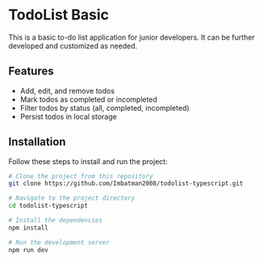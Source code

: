 # TodoList Basic

This is a basic to-do list application for junior developers. It can be further developed and customized as needed.

## Features

- Add, edit, and remove todos
- Mark todos as completed or incompleted
- Filter todos by status (all, completed, incompleted)
- Persist todos in local storage

## Installation

Follow these steps to install and run the project:

```bash
# Clone the project from this repository
git clone https://github.com/Imbatman2008/todolist-typescript.git

# Navigate to the project directory
cd todolist-typescript

# Install the dependencies
npm install 

# Run the development server
npm run dev